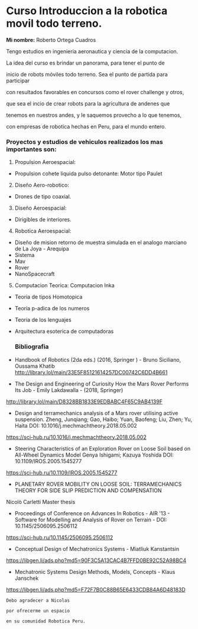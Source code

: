 # Curso Introduccion a la robotica movil todo terreno.
**Mi nombre:** Roberto Ortega Cuadros

Tengo estudios en ingenieria aeronautica y ciencia de la computacion. 

La idea del curso es brindar un panorama, para tener el punto de 

inicio de robots móviles todo terreno. Sea el punto de partida para participar 

con resultados favorables en concursos como el rover challenge y otros, 

que sea el incio de crear robots para la agricultura de andenes que

tenemos en nuestros andes, y le saquemos provecho a lo que tenemos, 

con empresas de robotica hechas en Peru, para el mundo entero.




### Proyectos y estudios de vehiculos realizados los mas importantes son:

1. Propulsion Aeroespacial:
- Propulsion cohete liquida pulso detonante: Motor tipo Paulet

2. Diseño Aero-robotico:
- Drones de tipo coaxial.

3. Diseño Aeroespacial:
- Dirigibles de interiores.

4. Robotica Aeroespacial:
- Diseño de mision retorno de muestra simulada en el analogo marciano de La Joya - Arequipa 
- Sistema 
- Mav
- Rover
- NanoSpacecraft

5. Computacion Teorica: Computacion Inka
- Teoria de tipos Homotopica 
- Teoria p-adica de los numeros
- Teoria de los lenguajes
- Arquitectura esoterica de computadoras

  ### Bibliografia

- Handbook of Robotics  (2da eds.) (2016, Springer ) - Bruno Siciliano, Oussama Khatib
http://library.lol/main/33E5F85121614257DC00742C6DD4B661

- The Design and Engineering of Curiosity How the Mars Rover Performs Its Job - Emily Lakdawalla - (2018, Springer) 

http://library.lol/main/D8328BB1833E9EDBABC4F65C9AB4139F

- Design and terramechanics analysis of a Mars rover utilising active suspension.
Zheng, Junqiang; Gao, Haibo; Yuan, Baofeng; Liu, Zhen; Yu, Haita 
DOI: 10.1016/j.mechmachtheory.2018.05.002

https://sci-hub.ru/10.1016/j.mechmachtheory.2018.05.002

- Steering Characteristics of an Exploration Rover on Loose Soil based on All-Wheel Dynamics  Model
Genya Ishigami; Kazuya Yoshida
DOI: 10.1109/IROS.2005.1545277

https://sci-hub.ru/10.1109/IROS.2005.1545277


- PLANETARY ROVER MOBILITY ON LOOSE SOIL: TERRAMECHANICS THEORY FOR SIDE  SLIP PREDICTION AND COMPENSATION

Nicolò Carletti  Master thesis 

- Proceedings of Conference on Advances In Robotics - AIR '13 - Software for Modelling and Analysis of Rover on Terrain - DOI: 10.1145/2506095.2506112

https://sci-hub.ru/10.1145/2506095.2506112

- Conceptual Design of Mechatronics Systems - Miatliuk Kanstantsin

https://libgen.li/ads.php?md5=90F3C5A13CAC4B7FFD0BE92C52A98BC4

- Mechatronic Systems Design Methods, Models, Concepts - Klaus Janschek 

https://libgen.li/ads.php?md5=F72F7B0C88B65E6433CDB84A6D48183D
 
~~~  
Debo agradecer a Nicolas

por ofrecerme un espacio

en su comunidad Robotica Peru.
~~~
